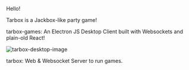 Hello!

Tarbox is a Jackbox-like party game! 

tarbox-games: An Electron JS Desktop Client built with Websockets and plain-old React!

![tarbox-desktop-image](https://www.dropbox.com/scl/fi/q39xsxbs23zzajxrb5bgd/Screenshot-2024-03-03-at-6.09.55-PM.png?rlkey=tvxm0u0g3hdqp0n0b4a3af221&dl=0)

tarbox: Web & Websocket Server to run games.